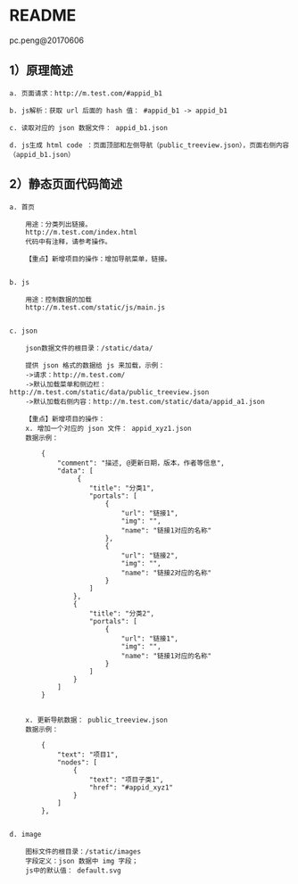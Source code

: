 README
======
pc.peng@20170606

1）原理简述
-------------------

    a. 页面请求：http://m.test.com/#appid_b1
    
    b. js解析：获取 url 后面的 hash 值： #appid_b1 -> appid_b1
    
    c. 读取对应的 json 数据文件： appid_b1.json
    
    d. js生成 html code ：页面顶部和左侧导航（public_treeview.json），页面右侧内容（appid_b1.json）

    

2）静态页面代码简述
-------------------

    a. 首页
    
        用途：分类列出链接。
        http://m.test.com/index.html
        代码中有注释，请参考操作。
        
        【重点】新增项目的操作：增加导航菜单，链接。

        
    b. js
    
        用途：控制数据的加载
        http://m.test.com/static/js/main.js

        
    c. json
    
        json数据文件的根目录：/static/data/
        
        提供 json 格式的数据给 js 来加载，示例：
        ->请求：http://m.test.com/
        ->默认加载菜单和侧边栏：http://m.test.com/static/data/public_treeview.json
        ->默认加载右侧内容：http://m.test.com/static/data/appid_a1.json

        【重点】新增项目的操作：
        x. 增加一个对应的 json 文件： appid_xyz1.json
        数据示例：
        
            {
                "comment": "描述, @更新日期，版本，作者等信息",
                "data": [
                     {
                        "title": "分类1",
                        "portals": [
                            {
                                "url": "链接1",
                                "img": "",
                                "name": "链接1对应的名称"
                            },
                            {
                                "url": "链接2",
                                "img": "",
                                "name": "链接2对应的名称"
                            }
                        ]
                    },
                    {
                        "title": "分类2",
                        "portals": [
                            {
                                "url": "链接1",
                                "img": "",
                                "name": "链接1对应的名称"
                            }
                        ]
                    }
                ]
            }

            
        x. 更新导航数据： public_treeview.json
        数据示例：
        
            {
                "text": "项目1",
                "nodes": [
                    {
                        "text": "项目子类1",
                        "href": "#appid_xyz1"
                    }
                ]
            },
            
            
    d. image
    
        图标文件的根目录：/static/images
        字段定义：json 数据中 img 字段；
        js中的默认值： default.svg

